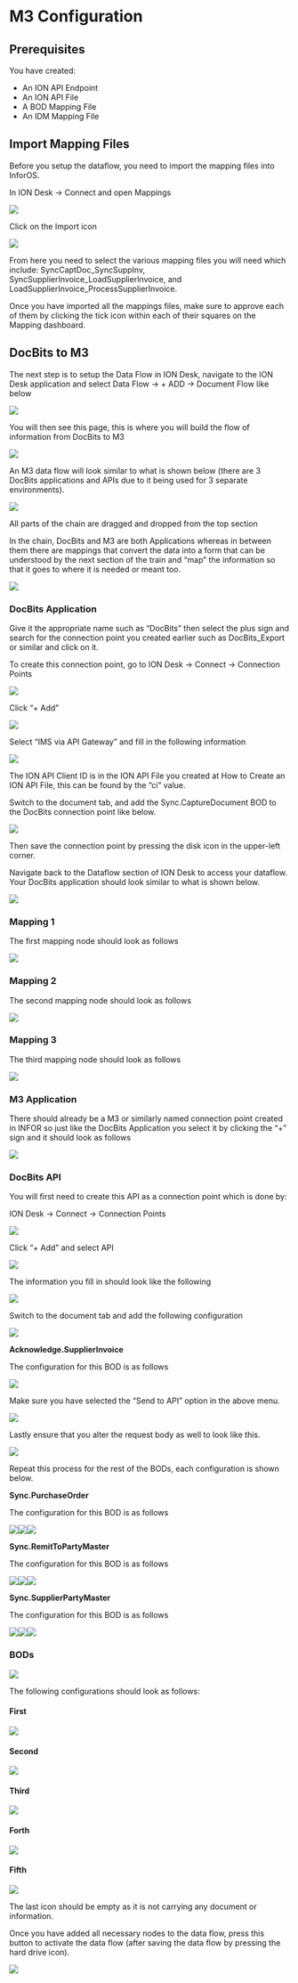 # M3 Configuration

## Prerequisites

You have created:

* An ION API Endpoint
* An ION API File
* A BOD Mapping File
* An IDM Mapping File

## Import Mapping Files

Before you setup the dataflow, you need to import the mapping files into InforOS.

In ION Desk → Connect and open Mappings

![](https://lh7-us.googleusercontent.com/EV8z6b\_W9tjTgML0j3qJAYHCTYLd4N5yLrArdIECftYpMOCRTRJ\_a7eADEzljFM4XHxMUJ6Nx9Z6EN3Hmzote5F0HrM5zd4p1BS0NYicUWDnkhQFX-\_3MGbblEYi6x2a1K25SclYYttgW3cWQbOjvfQ)

Click on the Import icon

![](https://lh7-us.googleusercontent.com/agBHtjNitneogoZsSG1791QAARbvesv9eSriAkw0HL9Fy372Ty6SmQG1sKJjOYZCuE0SnGT3agHAFRJYjgGNxJrN1CMJj9L-fSPhNmXxN78iDKqrrdgEVYFHxsNwy9XLiUFpBCQ1wnWlwyeFH08DsWI)

From here you need to select the various mapping files you will need which include: SyncCaptDoc\_SyncSuppInv, SyncSupplierInvoice\_LoadSupplierInvoice, and LoadSupplierInvoice\_ProcessSupplierInvoice.

Once you have imported all the mappings files, make sure to approve each of them by clicking the tick icon within each of their squares on the Mapping dashboard.

## DocBits to M3

The next step is to setup the Data Flow in ION Desk, navigate to the ION Desk application and select Data Flow → + ADD → Document Flow like below

![](https://lh7-us.googleusercontent.com/Kkro7w2LPfnwf-JPMmPI2DzrSRNEi\_F9aWW02KDtBvAZz\_R7j9DZ71Nqw3ETPSQqDuxBzJ1TU8Uuzz5jU9rOO\_tvDBf9abVF-FDSxln\_pjr-HMRdYBnGMwgcM6hg-pC2B7FgdBkXibivMB4PptvZ6fk)

You will then see this page, this is where you will build the flow of information from DocBits to M3

![](https://lh7-us.googleusercontent.com/K0B1lC\_KLO5RZqGqAltp6JnZZ1sfZG4wg-i\_nxZCnLjML33yvViRUHOInK3iHYbzbV4I0uqDY8JpsZMxssD8bbJy24A1zKr9PfQEyqVxewx\_L87RCIwzn5MDRjMqgx4X42vkKthbyz--5DDe1H0rvHQ)

An M3 data flow will look similar to what is shown below (there are 3 DocBits applications and APIs due to it being used for 3 separate environments).

![](https://lh7-us.googleusercontent.com/6Oy\_UBzYNml-7\_sayDEKhqYF92yDzlUNzmGLQSWZOfDT-avvfg3oNUnv\_DtXNSP0XF43D-zgIizIuTrCXl6ockLU2uQLYFJna72fzL5BP-T89xjF4oWz2eAz9w0hsoVieyTpgSw\_Prvj--89Kc4Kqoo)

All parts of the chain are dragged and dropped from the top section

In the chain, DocBits and M3 are both Applications whereas in between them there are mappings that convert the data into a form that can be understood by the next section of the train and “map” the information so that it goes to where it is needed or meant too.

![](https://lh7-us.googleusercontent.com/1kjgKNmIQ-NbM\_JukcPsj7qmyiMB9b693ixg6Dh1kOlZ6NKgBXViYwn0MNUBHt0WKKWf\_1gpRvxgqjIaqpqcy-SyXoYjhJLt3m\_bv7wbVADzqHRsx8TYXWyIQO82X-Ixfl5b7iI7nxTRkw06sX3xsBM)

### DocBits Application

Give it the appropriate name such as “DocBits” then select the plus sign and search for the connection point you created earlier such as DocBits\_Export or similar and click on it.

To create this connection point, go to ION Desk → Connect → Connection Points

![](https://lh7-us.googleusercontent.com/8qsMIUKMrgmcYqqJPL2zF4GVeHuvSHvn8Z7dfonRuvKFPcXmN4hx2PIrXko4lvW7ayD7s2VRFOMvWkQSxfAH5tTuhg0XhzYmSzlsgnowWRw8GmQC2y5BjcS9X2MjDzLSutgoHg2VN59kCYRunMSxkIY)

Click “+ Add”

![](https://lh7-us.googleusercontent.com/-3-3TzgEQppYmX64-clxjp1JBjNz9fsA2FDPqirgNF0wL8DsDJACzUBuSw5wBL2k9JanqvMzAG352CWafOdtjhMfZalJnBFVSjaWA1AszhCjKtCsTvLUUqq1WwMfF-PqL-u7LRo4TPbj4fP2\_j48240)

Select “IMS via API Gateway” and fill in the following information

![](https://lh7-us.googleusercontent.com/wImUEi9mXiQjW5O6mp7\_IrKk4CTaHFs903DJ6TXqUEcjGq45TnUWdusFTGH1jzpBPP\_TC7rokyjrkYWmh3emSKBQs05qYbO80TO87De0C5OveVURykQMCLFRRYakEMoFHpoeXzxH5QIbKJdjxujeY98)

The ION API Client ID is in the ION API File you created at How to Create an ION API File, this can be found by the “ci” value.

Switch to the document tab, and add the Sync.CaptureDocument BOD to the DocBits connection point like below.

![](https://lh7-us.googleusercontent.com/ga1q0Uwdi2GNwuiz22NvDtCzGL0krSkBPLsEVxE-mtoMV7CtEU8TPO0PhF40oB9NB9iv7DCJi9niLnsKjpqarWJsgGRdc1W0pFl9rTDm7i2\_BSLj3JOrzR7iclPdqOdpztgCxWZG2Teg1gWljaMUq2E)

Then save the connection point by pressing the disk icon in the upper-left corner.

Navigate back to the Dataflow section of ION Desk to access your dataflow. Your DocBits application should look similar to what is shown below.

![](https://lh7-us.googleusercontent.com/fBzKL6RU0XvGpn1cKFZIyAp2amKonBWc8ilbAq5u\_r867xywWWAD7EjP-g-wjlwUsrG4Wz0lS6Ujdnu8P3vc8Q3FbtbRR4qSBmbSLoICfX-aHITMDdHp07bESefC9TuUUUQiHGb1j00HNtB\_7A3iDFs)

### Mapping 1

The first mapping node should look as follows

![](https://lh7-us.googleusercontent.com/F9AcE4V-s9vs-0kRz8BcCtdHUUQoaooyK3GqOj8pAQWuvIguoUO-tJx7WBEW6\_GmzwNsJp8VUYezGCiLPXvPhEynac3FPh\_NJOvqs1SXtMIUsF5\_HjWmcvY3VC-eZsjG0ZE8HmsKsFhocadr96drSbY)

### Mapping 2

The second mapping node should look as follows

![](https://lh7-us.googleusercontent.com/8M\_V2BtkOGyqV-828ct5c2QvSs5n5\_RtLjlH717kspZwlgtfjbz6tpOJCCXDelruBenMjxsJPqncQ5hUw2bQkM3ya7\_WrVyEBz3UnaU-C9oVOWB8nNtXA20RBYgO3EBMon2TfgpefY0lSPBzF9NoTeU)

### Mapping 3

The third mapping node should look as follows

![](https://lh7-us.googleusercontent.com/x9QUHTgQrNaeKnTeMIUflkWjcBr2c3LgsYe2BZBjv01hXiEkvsLtU0GzYt5KppcE12ZqxWeBJ1kbLOC6qA3yKHhujCZt3sFpDNE5yERkHHMJJEjFl0jJE90nQ-iXeMLbR-Bk6G0NIL8AqG3U48Seiuc)

### M3 Application

There should already be a M3 or similarly named connection point created in INFOR so just like the DocBits Application you select it by clicking the “+” sign and it should look as follows

![](https://lh7-us.googleusercontent.com/JTXIN5QxidvFJyjegxSw8kA7yVfHfuypxi5yX21CsSlGtOVgykc52U2r0077-cKqNhc0B4zSSZotlipFesmLo371kho3wUSRPzmwEir-stbxyZV1PwCDXkq6qJMm4PNXt\_wGarDMixGIU0tu-eAqV5Y)

### DocBits API

You will first need to create this API as a connection point which is done by:

ION Desk → Connect → Connection Points

![](https://lh7-us.googleusercontent.com/VOXW6LixmcKjHW0CTOO5L8fK6r-4k3jqk0AnoR6DEVoGgJMbx65hS3yKSgMWItypdz4Ha82T-bKCN0aMv34gif-b0Aw7zpDFPBK9G-K6x9\_csrM9xyKcpmWam15tKqO1\_rwKtMsJ2CSoWqdpLxCD5tA)

Click “+ Add” and select API

![](https://lh7-us.googleusercontent.com/c1RAUNoA3YBhvf6FLJ\_L3ouyZwHK-3bBRU83eL3oAQXjG6SjWEO9O-gDKPItPm8AI\_YhadaCZU-GxY-qUXNuQMiRiKUhBYUtJ8kOFVg\_YYpzJDSoJ68NYSaEtHBSyyfnq0VbHUdWY1e8lBQ0j\_G5xvI)

The information you fill in should look like the following

![](https://lh7-us.googleusercontent.com/h2KU6pKeKl9wX8oyul0KmbL\_kg-iPQJpBqbf29l64ED2e-Z4tNj8-m4hBN\_4SSiNPf2TrE92TD4H0-0AZ0eWxMFmDV22IdPlU9NO4XlQF9k0Swg0X3Sm1HMsSPvWi7Q1HUr8uy8j3aDRheFxZqZ2Gbc)

Switch to the document tab and add the following configuration

![](https://docbits.com/wp-content/uploads/2023/09/DocBits\_Exp\_M3\_api\_docs1-1024x279.png)

**Acknowledge.SupplierInvoice**

The configuration for this BOD is as follows

![](https://docbits.com/wp-content/uploads/2023/09/DocBits\_Exp\_M3\_ack\_11.png)

Make sure you have selected the “Send to API” option in the above menu.

![](https://docbits.com/wp-content/uploads/2023/09/DocBits\_Exp\_M3\_ack\_2-1024x338.png)

Lastly ensure that you alter the request body as well to look like this.

![](https://docbits.com/wp-content/uploads/2023/09/DocBits\_Exp\_M3\_ack\_3-1024x260.png)

Repeat this process for the rest of the BODs, each configuration is shown below.

**Sync.PurchaseOrder**

The configuration for this BOD is as follows

![](https://docbits.com/wp-content/uploads/2023/09/DocBits\_Exp\_M3\_po\_1.png)![](https://docbits.com/wp-content/uploads/2023/09/DocBits\_Exp\_M3\_po\_2-1024x359.png)![](https://docbits.com/wp-content/uploads/2023/09/DocBits\_Exp\_M3\_po\_3-1024x297.png)

**Sync.RemitToPartyMaster**

The configuration for this BOD is as follows

![](https://docbits.com/wp-content/uploads/2023/09/DocBits\_Exp\_M3\_remit\_1-1.png)![](https://docbits.com/wp-content/uploads/2023/09/DocBits\_Exp\_M3\_remit\_2-1024x351.png)![](https://docbits.com/wp-content/uploads/2023/09/DocBits\_Exp\_M3\_remit\_3-1024x299.png)

**Sync.SupplierPartyMaster**

The configuration for this BOD is as follows

![](https://docbits.com/wp-content/uploads/2023/09/DocBits\_Exp\_M3\_sup\_1.png)![](https://docbits.com/wp-content/uploads/2023/09/DocBits\_Exp\_M3\_sup\_2.png)![](https://docbits.com/wp-content/uploads/2023/09/DocBits\_Exp\_M3\_sup\_3-1024x295.png)

### BODs

![](https://lh7-us.googleusercontent.com/zaDSnm844wXqyefN58Y1DvuJOnMaoOrYQ\_12Z5ZSng8-TPy38Th2ZPdAD6hyIYCOvBKGPDSvGpTmtBPq4K5IwyGtsKyMvk-CKOuY-hzD-RL7UrsG39qLN7m3\_IDcDS66KeIQF5e70OWlHO1cbVvQUXM)

The following configurations should look as follows:

#### First

![](https://lh7-us.googleusercontent.com/5gLpbQEYYW90dVLkSc5V60LeToMe2wcOcHHtwTdIdT0o0Gktu8T\_7i7zfNikjgETM3QmzAsJAknlEGeB0W0YFLLi56g2PKPwyr2zPcHaKdu8XJWHgaC1u4--\_CHNYfd1wQ\_\_3kZpv1\_PwyZty3JEyak)

#### Second

![](https://lh7-us.googleusercontent.com/xbWTcP8hYA72Ijt7\_IV6l-9jKeSalbRPvTn7aNVcnWYMQcD2RDjM-EzKpBKjSIKF\_-r8BaxmmCo9uz6-E-vC9flKb4toU3SH24EPLgbXc-VcfJeDdJKglf5P6WV6XYZg0cZVWAoyvS8qgtuR6ZqJYlI)

#### Third

![](https://lh7-us.googleusercontent.com/F8wVWXuHkLLW2kuu\_7Dxe9LhyYdm04tl\_\_Sp6FjeTyk\_JFUzhCIUhVlKS\_cq3I3FP\_h2ksV4zEJHFC\_KXK6sSZ5iz5yhTFZcPnH1HS\_RvZb2Nr-UXYQ1H316UMoj6eRv6wMn3wHX842B5WVfPHVnJ74)

#### Forth

![](https://lh7-us.googleusercontent.com/myhi9y2sCvS5ZFkIJa5ysLbu7p0X6CYqbiuJ3sQ5-O-2QWlfAseunjwhXK0kakmAofplm0zmh\_H1Np7bA559w0-jdurQUsZwYF9CyKYSKSeGnQaIit0HQ5iN-3Xv8CIC-5nk6mMj3JTDS97SlzbsOFE)

#### Fifth

![](https://lh7-us.googleusercontent.com/c-5iaUhhx0swH-mQfXE5Mdwe4J0skGt7mst4kJdOpjL3Uat329TZmKM5Af-lGQWmcmBht-ib\_aUj4dVG7GaUAHHULjly3jxsR8MJNnLDcu5eZB268Vy-dXPxHmkVB8dMZTRhU5SUB59AREurJlW-K6o)

The last icon should be empty as it is not carrying any document or information.

Once you have added all necessary nodes to the data flow, press this button to activate the data flow (after saving the data flow by pressing the hard drive icon).

![](https://lh7-us.googleusercontent.com/WIecHktG7e5dbVScLbR8hUcZUdCEWXBW4xWDEuq0IqTMmguA\_Ih\_oRymvpk6CzowWFG5TTSCPIH-68ICnPSOPxeZksc-n4bmpvuH8dvHuHFU1DlppGRno3PKjCSJiK12p9bNlo\_9cN2t9Ps3nbqF3xE)

